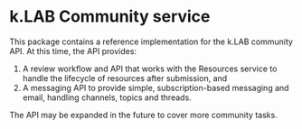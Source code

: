 # k.LAB Community service

This package contains a reference implementation for the k.LAB community API. At this time, the API provides:

1. A review workflow and API that works with the Resources service to handle the lifecycle of resources after
   submission, and
2. A messaging API to provide simple, subscription-based messaging and email, handling channels, topics and threads.

The API may be expanded in the future to cover more community tasks.